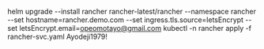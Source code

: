 helm upgrade --install rancher rancher-latest/rancher --namespace rancher --set hostname=rancher.demo.com --set ingress.tls.source=letsEncrypt --set letsEncrypt.email=opeomotayo@gmail.com
kubectl -n rancher apply -f rancher-svc.yaml 
Ayodeji1979!
